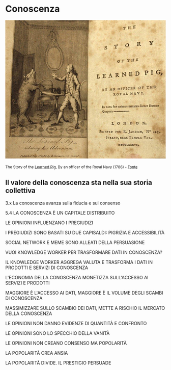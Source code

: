 # Conoscenza

![The Story of the Learned Pig, By an officer of the Royal Navy (1786)](../assets/images/Story_of_the_Learned_Pig_by_an_Officer_of_the_Royal_Navy_1786.jpg)

<small>The Story of the [Learned Pig](https://en.wikipedia.org/wiki/Learned_pig), By an officer of the Royal Navy (1786) - [Fonte](https://commons.wikimedia.org/wiki/File:Story_of_the_Learned_Pig_by_an_Officer_of_the_Royal_Navy_1786.jpg)</small>

## Il valore della conoscenza sta nella sua storia collettiva


3.x La conoscenza avanza sulla fiducia e sul consenso

5.4 LA CONOSCENZA È UN CAPITALE DISTRIBUITO

LE OPINIONI INFLUENZANO I PREGIUDIZI

I PREGIUDIZI SONO BASATI SU DUE CAPISALDI: PIGRIZIA E ACCESSIBILITÀ

SOCIAL NETWORK E MEME SONO ALLEATI DELLA PERSUASIONE

VUOI KNOWLEDGE WORKER PER TRASFORMARE DATI IN CONOSCENZA?

IL KNOWLEDGE WORKER AGGREGA VALUTA E TRASFORMA I DATI IN PRODOTTI E SERVIZI DI CONOSCENZA

L'ECONOMIA DELLA CONOSCENZA MONETIZZA SULL'ACCESSO AI SERVIZI E PRODOTTI

MAGGIORE È L'ACCESSO AI DATI, MAGGIORE È IL VOLUME DEGLI SCAMBI DI CONOSCENZA

MASSIMIZZARE SULLO SCAMBIO DEI DATI, METTE A RISCHIO IL MERCATO DELLA CONOSCENZA

LE OPINIONI NON DANNO EVIDENZE DI QUANTITÀ E CONFRONTO

LE OPINIONI SONO LO SPECCHIO DELLA VANITÀ

LE OPINIONI NON CREANO CONSENSO MA POPOLARITÀ

LA POPOLARITÀ CREA ANSIA

LA POPOLARITÀ DIVIDE. IL PRESTIGIO PERSUADE
